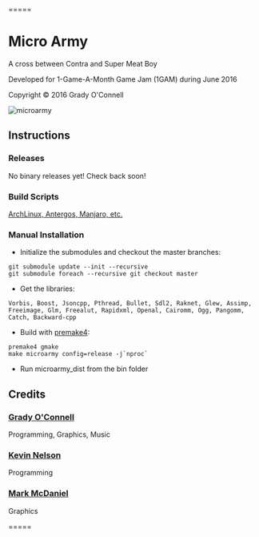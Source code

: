 =====

# Micro Army

A cross between Contra and Super Meat Boy

Developed for 1-Game-A-Month Game Jam (1GAM) during June 2016

Copyright &copy; 2016 Grady O'Connell

![microarmy](https://pbs.twimg.com/media/CkmOJYZUoAQVBDj.jpg:large)

## Instructions

### Releases

No binary releases yet!  Check back soon!

### Build Scripts

[ArchLinux, Antergos, Manjaro, etc.](https://gist.github.com/flipcoder/041e534a1aa482ff1fd5cece57052f92)

### Manual Installation

- Initialize the submodules and checkout the master branches:

```
git submodule update --init --recursive
git submodule foreach --recursive git checkout master
```

- Get the libraries:

```
Vorbis, Boost, Jsoncpp, Pthread, Bullet, Sdl2, Raknet, Glew, Assimp, Freeimage, Glm, Freealut, Rapidxml, Openal, Cairomm, Ogg, Pangomm, Catch, Backward-cpp
```

- Build with [premake4](http://industriousone.com/premake/download):

```
premake4 gmake
make microarmy config=release -j`nproc`
```

- Run microarmy_dist from the bin folder

## Credits

### [Grady O'Connell](https://github.com/flipcoder)
Programming, Graphics, Music

### [Kevin Nelson](https://github.com/mrgirlyman)
Programming

### [Mark McDaniel](https://github.com/AlfredAnonymous)
Graphics

=====

